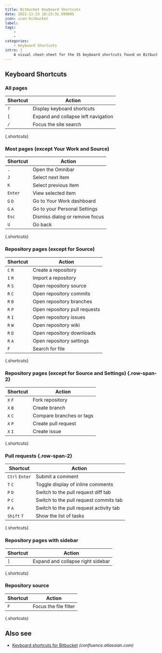 ```yaml
---
title: Bitbucket Keyboard Shortcuts
date: 2022-11-23 16:23:31.699805
icon: icon-bitbucket
label: 
tags: 
    - 
    - 
categories:
    - Keyboard Shortcuts
intro: |
    A visual cheat-sheet for the 35 keyboard shortcuts found on Bitbucket
---
```




Keyboard Shortcuts
------------------



### All pages

Shortcut | Action
---|---
`?`  | Display keyboard shortcuts
`[`  | Expand and collapse left navigation
`/`  | Focus the site search
{.shortcuts}


### Most pages (except Your Work and Source)

Shortcut | Action
---|---
`.`  | Open the Omnibar
`J`  | Select next item
`K`  | Select previous item
`Enter`  | View selected item
`G` `D`  | Go to Your Work dashboard
`G` `A`  | Go to your Personal Settings
`Esc`  | Dismiss dialog or remove focus
`U`  | Go back
{.shortcuts}



### Repository pages (except for Source)

Shortcut | Action
---|---
`C` `R`  | Create a repository
`I` `R`  | Import a repository
`R` `S`  | Open repository source
`R` `C`  | Open repository commits
`R` `B`  | Open repository branches
`R` `P`  | Open repository pull requests
`R` `I`  | Open repository issues
`R` `W`  | Open repository wiki
`R` `D`  | Open repository downloads
`R` `A`  | Open repository settings
`F`  | Search for file
{.shortcuts}


### Repository pages (except for Source and Settings) {.row-span-2}

Shortcut | Action
---|---
`X` `F`  | Fork repository
`X` `B`  | Create branch
`X` `C`  | Compare branches or tags
`X` `P`  | Create pull request
`X` `I`  | Create issue
{.shortcuts}


### Pull requests {.row-span-2}

Shortcut | Action
---|---
`Ctrl` `Enter`  | Submit a comment
`T` `C`  | Toggle display of inline comments
`P` `D`  | Switch to the pull request diff tab
`P` `C`  | Switch to the pull request commits tab
`P` `A`  | Switch to the pull request activity tab
`Shift` `T`  | Show the list of tasks
{.shortcuts}



### Repository pages with sidebar

Shortcut | Action
---|---
`]`  | Expand and collapse right sidebar
{.shortcuts}


### Repository source

Shortcut | Action
---|---
`F`  | Focus the file filter
{.shortcuts}



Also see
--------
- [Keyboard shortcuts for Bitbucket](https://confluence.atlassian.com/bitbucket/keyboard-shortcuts-269980511.html) _(confluence.atlassian.com)_
